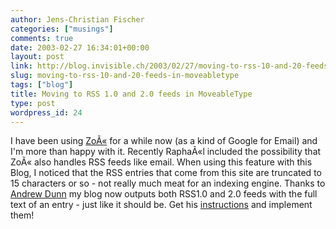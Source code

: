 ```yaml
---
author: Jens-Christian Fischer
categories: ["musings"]
comments: true
date: 2003-02-27 16:34:01+00:00
layout: post
link: http://blog.invisible.ch/2003/02/27/moving-to-rss-10-and-20-feeds-in-moveabletype/
slug: moving-to-rss-10-and-20-feeds-in-moveabletype
tags: ["blog"]
title: Moving to RSS 1.0 and 2.0 feeds in MoveableType
type: post
wordpress_id: 24
---
```


I have been using [ZoÃ«](http://guests.evectors.it/zoe/) for a while now (as a kind of Google for Email) and I'm more than happy with it. Recently RaphaÃ«l included the possibility that ZoÃ« also handles RSS feeds like email. When using this feature with this Blog, I noticed that the RSS entries that come from this site are truncated to 15 characters or so - not really much meat for an indexing engine. Thanks to [Andrew Dunn](http://www.aedunn.com) my blog now outputs both RSS1.0 and 2.0 feeds with the full text of an entry - just like it should be. Get his [instructions](http://www.aedunn.com/blog/mtrssfeed.txt) and implement them!
